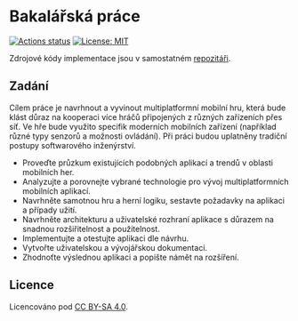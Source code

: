 # Bakalářská práce

[![Actions status](https://github.com/tenhobi/bachelor-thesis/workflows/build/badge.svg)](https://github.com/tenhobi/bachelor-thesis/actions)
[![License: MIT](https://img.shields.io/badge/License-CC%20BY--SA%204.0-blue.svg)](https://creativecommons.org/licenses/by-sa/4.0)

Zdrojové kódy implementace jsou v samostatném [repozitáři](https://github.com/tenhobi/bachelor_game).

## Zadání

Cílem práce je navrhnout a vyvinout multiplatformní mobilní hru, která bude klást důraz na kooperaci více hráčů připojených z různých zařízeních přes síť. Ve hře bude využito specifik moderních mobilních zařízení (například různé typy senzorů a možnosti ovládání). Při práci budou uplatněny tradiční postupy softwarového inženýrství.

- Proveďte průzkum existujících podobných aplikací a trendů v oblasti mobilních her.
- Analyzujte a porovnejte vybrané technologie pro vývoj multiplatformních mobilních aplikací.
- Navrhněte samotnou hru a herní logiku, sestavte požadavky na aplikaci a případy užití.
- Navrhněte architekturu a uživatelské rozhraní aplikace s důrazem na snadnou rozšiřitelnost a použitelnost.
- Implementujte a otestujte aplikaci dle návrhu.
- Vytvořte uživatelskou a vývojářskou dokumentaci.
- Zhodnoťte výslednou aplikaci a popište námět na rozšíření.

## Licence

Licencováno pod [CC BY-SA 4.0](LICENSE).
